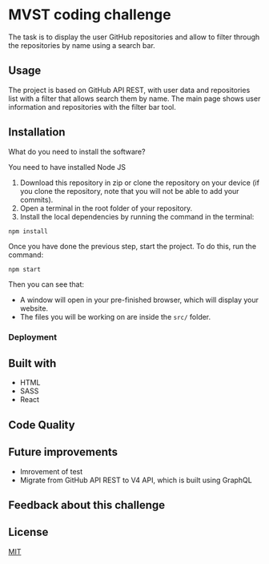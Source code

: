 # MVST coding challenge

The task is to display the user GitHub repositories and allow to filter through the repositories by name using a search bar. 

## Usage

The project is based on GitHub API REST, with user data and repositories list with a filter that allows search them by name.
The main page shows user information and repositories with the filter bar tool.

## Installation

What do you need to install the software?

You need to have installed Node JS

1. Download this repository in zip or clone the repository on your device (if you clone the repository, note that you will not be able to add your commits).
2. Open a terminal in the root folder of your repository.
3. Install the local dependencies by running the command in the terminal:

```
npm install
```
Once you have done the previous step, start the project. To do this, run the command:

```
npm start
```

Then you can see that:

- A window will open in your pre-finished browser, which will display your website.
- The files you will be working on are inside the `src/` folder.

### Deployment


## Built with

- HTML
- SASS
- React

## Code Quality



## Future improvements

- Imrovement of test
- Migrate from  GitHub API REST to V4 API, which is built using GraphQL

## Feedback about this challenge

## License 

[MIT](https://opensource.org/licenses/MIT)
